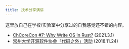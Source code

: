 ```yaml
---
title: 技术分享演讲
---
```


这里放自己在学校/实验室中分享过的自我感觉还不错的内容。

- [ChCoreCon #7: Why Write OS In Rust?](../chcorecon/7/slides.html) (2021.3.1)
- [常州大学开源软件协会「代码之外」活动](https://www.bilibili.com/video/BV1Ut411y7vn/) (2018.11.24)
